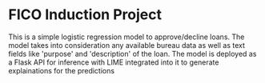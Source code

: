 <h1>FICO Induction Project</h1>
This is a simple logistic regression model to approve/decline loans. The model takes into consideration any available bureau data as well as text fields like 'purpose' and 'description' of the loan. The model is deployed as a Flask API for inference with LIME integrated into it to generate explainations for the predictions

